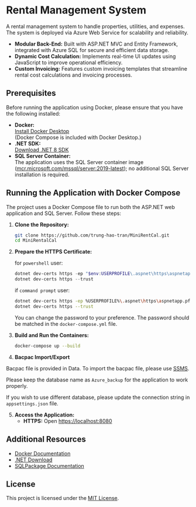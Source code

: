 # Rental Management System

A rental management system to handle properties, utilities, and expenses. The system is deployed via Azure Web Service for scalability and reliability.

- **Modular Back-End:** Built with ASP.NET MVC and Entity Framework, integrated with Azure SQL for secure and efficient data storage.
- **Dynamic Cost Calculation:** Implements real-time UI updates using JavaScript to improve operational efficiency.
- **Custom Invoicing:** Features custom invoicing templates that streamline rental cost calculations and invoicing processes.

## Prerequisites

Before running the application using Docker, please ensure that you have the following installed:

- **Docker:**  
  [Install Docker Desktop](https://docs.docker.com/get-docker/)  
  (Docker Compose is included with Docker Desktop.)
- **.NET SDK:**  
  [Download .NET 8 SDK](https://dotnet.microsoft.com/en-us/download/dotnet/8.0)
- **SQL Server Container:**  
  The application uses the SQL Server container image ([mcr.microsoft.com/mssql/server:2019-latest](https://hub.docker.com/_/microsoft-mssql-server)); no additional SQL Server installation is required.

## Running the Application with Docker Compose

The project uses a Docker Compose file to run both the ASP.NET web application and SQL Server. Follow these steps:

1. **Clone the Repository:**

   ```bash
   git clone https://github.com/trung-hao-tran/MiniRentCal.git
   cd MiniRentalCal
   ```

2. **Prepare the HTTPS Certificate:**

	for `powershell` user:
	``` powershell
	dotnet dev-certs https -ep "$env:USERPROFILE\.aspnet\https\aspnetapp.pfx"  -p YourPasswordHere
	dotnet dev-certs https --trust
	```
	if `command prompt` user:
	``` bash
	dotnet dev-certs https -ep %USERPROFILE%\.aspnet\https\aspnetapp.pfx -p YourPasswordHere
	dotnet dev-certs https --trust
	```
	
	You can change the password to your preference. The password should be matched in the `docker-compose.yml` file.

3. **Build and Run the Containers:**

   ```bash
   docker-compose up --build
   ```

4. **Bacpac Import/Export**

Bacpac file is provided in Data. To import the bacpac file, please use [SSMS](https://docs.microsoft.com/en-us/sql/ssms/download-sql-server-management-studio-ssms).

Please keep the database name as `Azure_backup` for the application to work properly.

If you wish to use different database, please update the connection string in `appsettings.json` file.


5. **Access the Application:**
   - **HTTPS:** Open [https://localhost:8080](https://localhost:8080)

## Additional Resources

- [Docker Documentation](https://docs.docker.com/)
- [.NET Download](https://dotnet.microsoft.com/en-us/download/dotnet/8.0)
- [SQLPackage Documentation](https://learn.microsoft.com/en-us/sql/tools/sqlpackage)

## License

This project is licensed under the [MIT License](LICENSE).

